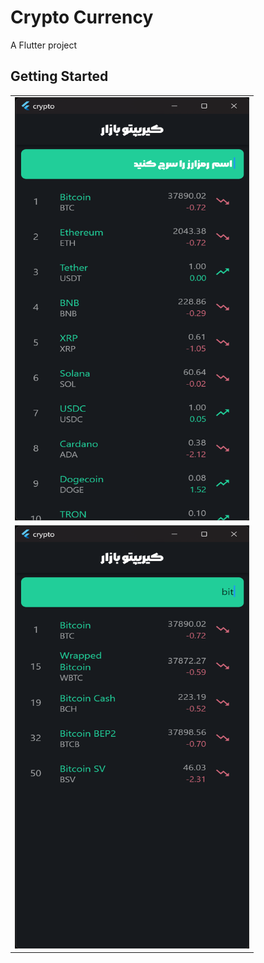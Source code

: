# Crypto Currency

A Flutter project

## Getting Started

<table>
      <tr>
        <td><img src="crypto_curency_app_1.png" alt="" width="375" height="677"></td>
      </tr>
      <tr>
        <td><img src="crypto_curency_app_2.png" alt="" width="375" height="677"></td>
      </tr>
</table>

